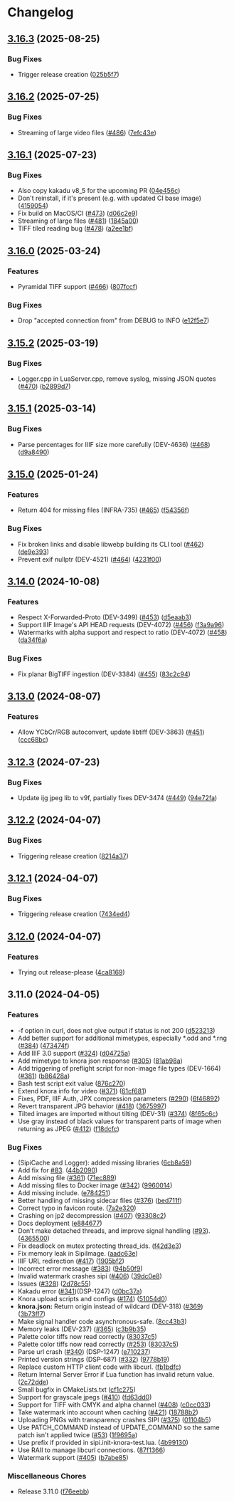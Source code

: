 # Changelog

## [3.16.3](https://github.com/dasch-swiss/sipi/compare/v3.16.2...v3.16.3) (2025-08-25)


### Bug Fixes

* Trigger release creation ([025b5f7](https://github.com/dasch-swiss/sipi/commit/025b5f71aa1a3fe3f874ff88387bfe67604a910a))

## [3.16.2](https://github.com/dasch-swiss/sipi/compare/v3.16.1...v3.16.2) (2025-07-25)


### Bug Fixes

* Streaming of large video files ([#486](https://github.com/dasch-swiss/sipi/issues/486)) ([7efc43e](https://github.com/dasch-swiss/sipi/commit/7efc43e547d2aee3b82a35708124b46665dbcbb7))

## [3.16.1](https://github.com/dasch-swiss/sipi/compare/v3.16.0...v3.16.1) (2025-07-23)


### Bug Fixes

* Also copy kakadu v8_5 for the upcoming PR ([04e456c](https://github.com/dasch-swiss/sipi/commit/04e456ce5a1174682eb61362f46b484e8fb0ffdf))
* Don't reinstall, if it's present (e.g. with updated CI base image) ([4159054](https://github.com/dasch-swiss/sipi/commit/41590548e6f7413467e7886cbd8810c54a0495af))
* Fix build on MacOS/CI ([#473](https://github.com/dasch-swiss/sipi/issues/473)) ([d06c2e9](https://github.com/dasch-swiss/sipi/commit/d06c2e994d95b766ce0fa9ce7c0eae3e7f5bbf54))
* Streaming of large files ([#481](https://github.com/dasch-swiss/sipi/issues/481)) ([1845a00](https://github.com/dasch-swiss/sipi/commit/1845a0047fc30bbcf095c8230226e3cb90fae6ce))
* TIFF tiled reading bug ([#478](https://github.com/dasch-swiss/sipi/issues/478)) ([a2ee1bf](https://github.com/dasch-swiss/sipi/commit/a2ee1bf4173d0c00e7705763bbd6e7f04050d344))

## [3.16.0](https://github.com/dasch-swiss/sipi/compare/v3.15.2...v3.16.0) (2025-03-24)


### Features

* Pyramidal TIFF support ([#466](https://github.com/dasch-swiss/sipi/issues/466)) ([807fccf](https://github.com/dasch-swiss/sipi/commit/807fccf0f62434679889ffd7a61b266eca81939a))


### Bug Fixes

* Drop "accepted connection from" from DEBUG to INFO ([e12f5e7](https://github.com/dasch-swiss/sipi/commit/e12f5e7a3f8cb8d9665f2878b37fa7eadd6947d0))

## [3.15.2](https://github.com/dasch-swiss/sipi/compare/v3.15.1...v3.15.2) (2025-03-19)


### Bug Fixes

* Logger.cpp in LuaServer.cpp, remove syslog, missing JSON quotes ([#470](https://github.com/dasch-swiss/sipi/issues/470)) ([b2899d7](https://github.com/dasch-swiss/sipi/commit/b2899d747b25b8476e1d35024c97f5d32b7c026f))

## [3.15.1](https://github.com/dasch-swiss/sipi/compare/v3.15.0...v3.15.1) (2025-03-14)


### Bug Fixes

* Parse percentages for IIIF size more carefully (DEV-4636) ([#468](https://github.com/dasch-swiss/sipi/issues/468)) ([d9a8490](https://github.com/dasch-swiss/sipi/commit/d9a849073a1fe3201077f44b814d5a2fd75cac3f))

## [3.15.0](https://github.com/dasch-swiss/sipi/compare/v3.14.0...v3.15.0) (2025-01-24)


### Features

* Return 404 for missing files (INFRA-735) ([#465](https://github.com/dasch-swiss/sipi/issues/465)) ([f54356f](https://github.com/dasch-swiss/sipi/commit/f54356f443f8bbb5dcb061384bd1aebbac4e85da))


### Bug Fixes

* Fix broken links and disable libwebp building its CLI tool ([#462](https://github.com/dasch-swiss/sipi/issues/462)) ([de9e393](https://github.com/dasch-swiss/sipi/commit/de9e393fe5e0b335751bd6166fefb5727723c675))
* Prevent exif nullptr (DEV-4521) ([#464](https://github.com/dasch-swiss/sipi/issues/464)) ([4231f00](https://github.com/dasch-swiss/sipi/commit/4231f00e839a7209f27be4548cd2ab16d387b25b))

## [3.14.0](https://github.com/dasch-swiss/sipi/compare/v3.13.0...v3.14.0) (2024-10-08)


### Features

* Respect X-Forwarded-Proto (DEV-3499) ([#453](https://github.com/dasch-swiss/sipi/issues/453)) ([d5eaab3](https://github.com/dasch-swiss/sipi/commit/d5eaab3bb36114759861c98a419ecca6955d41ce))
* Support IIIF Image's API HEAD requests (DEV-4072) ([#456](https://github.com/dasch-swiss/sipi/issues/456)) ([f3a9a96](https://github.com/dasch-swiss/sipi/commit/f3a9a9695a3c931e0d95144a07d1f7ba0bc182ae))
* Watermarks with alpha support and respect to ratio (DEV-4072) ([#458](https://github.com/dasch-swiss/sipi/issues/458)) ([da34f6a](https://github.com/dasch-swiss/sipi/commit/da34f6af0c51ceb3a47607e6f9ce9e2541a7497d))


### Bug Fixes

* Fix planar BigTIFF ingestion (DEV-3384) ([#455](https://github.com/dasch-swiss/sipi/issues/455)) ([83c2c94](https://github.com/dasch-swiss/sipi/commit/83c2c949fc9dc0c97fbd777f77a11adf38eac883))

## [3.13.0](https://github.com/dasch-swiss/sipi/compare/v3.12.3...v3.13.0) (2024-08-07)


### Features

* Allow YCbCr/RGB autoconvert, update libtiff (DEV-3863) ([#451](https://github.com/dasch-swiss/sipi/issues/451)) ([ccc68bc](https://github.com/dasch-swiss/sipi/commit/ccc68bc797e59befac48e29cab15b638a0b1f8aa))

## [3.12.3](https://github.com/dasch-swiss/sipi/compare/v3.12.2...v3.12.3) (2024-07-23)


### Bug Fixes

* Update ijg jpeg lib to v9f, partially fixes DEV-3474 ([#449](https://github.com/dasch-swiss/sipi/issues/449)) ([94e72fa](https://github.com/dasch-swiss/sipi/commit/94e72fa1cd3af41705e5f505e50bdaa28cee8b6b))

## [3.12.2](https://github.com/dasch-swiss/sipi/compare/v3.12.1...v3.12.2) (2024-04-07)


### Bug Fixes

* Triggering release creation ([8214a37](https://github.com/dasch-swiss/sipi/commit/8214a37fae0290eea6b29ff24760d288b0cb0baa))

## [3.12.1](https://github.com/dasch-swiss/sipi/compare/v3.12.0...v3.12.1) (2024-04-07)


### Bug Fixes

* Triggering release creation ([7434ed4](https://github.com/dasch-swiss/sipi/commit/7434ed42edb3869d542c96add443ae9af1d16b6d))

## [3.12.0](https://github.com/dasch-swiss/sipi/compare/v3.11.0...v3.12.0) (2024-04-07)


### Features

* Trying out release-please ([4ca8169](https://github.com/dasch-swiss/sipi/commit/4ca8169d87eee061350fed530e1318a2e21ed7f9))

## 3.11.0 (2024-04-05)


### Features

* -f option in curl, does not give output if status is not 200 ([d523213](https://github.com/dasch-swiss/sipi/commit/d523213f0eb657526f480dfe15bca6745709e716))
* Add better support for additional mimetypes, especially *.odd and *.rng ([#384](https://github.com/dasch-swiss/sipi/issues/384)) ([473474f](https://github.com/dasch-swiss/sipi/commit/473474f3d5f73f0f7fde99d2f5a9cce24f84d885))
* Add IIIF 3.0 support ([#324](https://github.com/dasch-swiss/sipi/issues/324)) ([d04725a](https://github.com/dasch-swiss/sipi/commit/d04725a55893e1326595a0560f6811c7923166e5))
* Add mimetype to knora json response ([#305](https://github.com/dasch-swiss/sipi/issues/305)) ([81ab98a](https://github.com/dasch-swiss/sipi/commit/81ab98a91ba7abc91fc33f4226034c2d1b9724aa))
* Add triggering of preflight script for non-image file types (DEV-1664) ([#381](https://github.com/dasch-swiss/sipi/issues/381)) ([b86428a](https://github.com/dasch-swiss/sipi/commit/b86428a952e7db85604da6a65e278a45d0bdddf4))
* Bash test script exit value ([876c270](https://github.com/dasch-swiss/sipi/commit/876c270c7485b0762fc0094d62664df1f7d289b5))
* Extend knora info for video ([#371](https://github.com/dasch-swiss/sipi/issues/371)) ([61cf681](https://github.com/dasch-swiss/sipi/commit/61cf68175e612b878f4cad92cfddec7df1acbc8a))
* Fixes, PDF, IIIF Auth, JPX compression parameters ([#290](https://github.com/dasch-swiss/sipi/issues/290)) ([6f46892](https://github.com/dasch-swiss/sipi/commit/6f46892fc36290cb1bd823b7b1b1659d4301fc79))
* Revert transparent JPG behavior ([#418](https://github.com/dasch-swiss/sipi/issues/418)) ([3675997](https://github.com/dasch-swiss/sipi/commit/3675997f9dc2249f48b9d7c54cef9ea162f697a6))
* Tilted images are imported without tilting (DEV-31) ([#374](https://github.com/dasch-swiss/sipi/issues/374)) ([8f65c6c](https://github.com/dasch-swiss/sipi/commit/8f65c6c451ddee5827bc209ae9399e12110294d7))
* Use gray instead of black values for transparent parts of image when returning as JPEG ([#412](https://github.com/dasch-swiss/sipi/issues/412)) ([f18dcfc](https://github.com/dasch-swiss/sipi/commit/f18dcfc28af5ce1f94a3762cc81cddda209a1461))


### Bug Fixes

* (SipiCache and Logger): added missing libraries ([6cb8a59](https://github.com/dasch-swiss/sipi/commit/6cb8a5955aa64715edf958b72dc02e24aebc660c))
* Add fix for [#83](https://github.com/dasch-swiss/sipi/issues/83). ([44b2090](https://github.com/dasch-swiss/sipi/commit/44b2090b8b60d3629adc91a1d041b85f612b8507))
* Add missing file ([#361](https://github.com/dasch-swiss/sipi/issues/361)) ([71ec889](https://github.com/dasch-swiss/sipi/commit/71ec88983c2eb97623f35e430646a6a48beb5388))
* Add missing files to Docker image ([#342](https://github.com/dasch-swiss/sipi/issues/342)) ([9960014](https://github.com/dasch-swiss/sipi/commit/996001478294909cd03241e34f293238e3beeaa6))
* Add missing include. ([e784251](https://github.com/dasch-swiss/sipi/commit/e784251452fffd9053c9034193a63534811c7c35))
* Better handling of missing sidecar files ([#376](https://github.com/dasch-swiss/sipi/issues/376)) ([bed711f](https://github.com/dasch-swiss/sipi/commit/bed711fc9aa41fea095f139c301f9dfd8f5185fc))
* Correct typo in favicon route. ([7a2e320](https://github.com/dasch-swiss/sipi/commit/7a2e3200de16da832f24d969536b19ed9a42d5c9))
* Crashing on jp2 decompression ([#407](https://github.com/dasch-swiss/sipi/issues/407)) ([93308c2](https://github.com/dasch-swiss/sipi/commit/93308c2bdd2d68cdea02808eda788833d2aaf83d))
* Docs deployment ([e884677](https://github.com/dasch-swiss/sipi/commit/e884677db6cec16b34e2b923b042d2031421b35a))
* Don’t make detached threads, and improve signal handling ([#93](https://github.com/dasch-swiss/sipi/issues/93)). ([4365500](https://github.com/dasch-swiss/sipi/commit/4365500644cc1cceb816d04d9711007e60364beb))
* Fix deadlock on mutex protecting thread_ids. ([f42d3e3](https://github.com/dasch-swiss/sipi/commit/f42d3e3620df18ecd5a65830f0a295736d188d89))
* Fix memory leak in SipiImage. ([aadc63e](https://github.com/dasch-swiss/sipi/commit/aadc63eaa9b89898b1ae85a421087792bcce610a))
* IIIF URL redirection ([#417](https://github.com/dasch-swiss/sipi/issues/417)) ([1905bf2](https://github.com/dasch-swiss/sipi/commit/1905bf2fe740960cc87dae23f71c8268ccde8fd9))
* Incorrect error message ([#383](https://github.com/dasch-swiss/sipi/issues/383)) ([94b50f9](https://github.com/dasch-swiss/sipi/commit/94b50f9985ab6582cfc234e229f37f1344d49c67))
* Invalid watermark crashes sipi ([#406](https://github.com/dasch-swiss/sipi/issues/406)) ([39dc0e8](https://github.com/dasch-swiss/sipi/commit/39dc0e87b5fcdebee162cf251736e3ee9a5229af))
* Issues ([#328](https://github.com/dasch-swiss/sipi/issues/328)) ([2d78c55](https://github.com/dasch-swiss/sipi/commit/2d78c553cfb7465ebdca0abf195f6cebdf1870a9))
* Kakadu error ([#341](https://github.com/dasch-swiss/sipi/issues/341))(DSP-1247) ([d0bc37a](https://github.com/dasch-swiss/sipi/commit/d0bc37a047a8ee75160d490ac9f6903470547c2e))
* Knora upload scripts and configs ([#174](https://github.com/dasch-swiss/sipi/issues/174)) ([51054d0](https://github.com/dasch-swiss/sipi/commit/51054d02f278320d5694b3063070b5dc1370e3c1))
* **knora.json:** Return origin instead of wildcard (DEV-318) ([#369](https://github.com/dasch-swiss/sipi/issues/369)) ([3b73ff7](https://github.com/dasch-swiss/sipi/commit/3b73ff726e987a675a6927c63b6b23e3c75584ea))
* Make signal handler code asynchronous-safe. ([8cc43b3](https://github.com/dasch-swiss/sipi/commit/8cc43b39b5b6177119834c655c8db3d6b5fffe66))
* Memory leaks (DEV-237) ([#365](https://github.com/dasch-swiss/sipi/issues/365)) ([c3b9b35](https://github.com/dasch-swiss/sipi/commit/c3b9b3519bfb2b3d10f50c72c2e81a8d2b506f35))
* Palette color tiffs now read correctly ([83037c5](https://github.com/dasch-swiss/sipi/commit/83037c581acfbcfd3552c7fb9f7d3be20986c427))
* Palette color tiffs now read correctly ([#253](https://github.com/dasch-swiss/sipi/issues/253)) ([83037c5](https://github.com/dasch-swiss/sipi/commit/83037c581acfbcfd3552c7fb9f7d3be20986c427))
* Parse url crash ([#340](https://github.com/dasch-swiss/sipi/issues/340)) (DSP-1247) ([e710237](https://github.com/dasch-swiss/sipi/commit/e7102379998ab38c0b6162fa4c4a3599eb328cb2))
* Printed version strings (DSP-687) ([#332](https://github.com/dasch-swiss/sipi/issues/332)) ([9778b19](https://github.com/dasch-swiss/sipi/commit/9778b19aa27536dd4b11574d6d62fb1824d021cf))
* Replace custom HTTP client code with libcurl. ([fb1bdfc](https://github.com/dasch-swiss/sipi/commit/fb1bdfced897b7e1e5268b8c2f9fe2859b83ae14))
* Return Internal Server Error if Lua function has invalid return value. ([2c72dde](https://github.com/dasch-swiss/sipi/commit/2c72dde59a847b43465f347d3d93aab4c238b5c2))
* Small bugfix in CMakeLists.txt ([cf1c275](https://github.com/dasch-swiss/sipi/commit/cf1c2758c385538f6a6f331780b6c0045a7aa24d))
* Support for grayscale jpegs ([#410](https://github.com/dasch-swiss/sipi/issues/410)) ([fd63dd0](https://github.com/dasch-swiss/sipi/commit/fd63dd089db12c7344d2665dff63b6d2586ae1de))
* Support for TIFF with CMYK and alpha channel ([#408](https://github.com/dasch-swiss/sipi/issues/408)) ([c0cc033](https://github.com/dasch-swiss/sipi/commit/c0cc033cab0cb8d86a267f532eff9e13eff6fee8))
* Take watermark into account when caching ([#421](https://github.com/dasch-swiss/sipi/issues/421)) ([18788b2](https://github.com/dasch-swiss/sipi/commit/18788b20e19d0fe7af97f6e791822f5d503d2650))
* Uploading PNGs with transparency crashes SIPI ([#375](https://github.com/dasch-swiss/sipi/issues/375)) ([01104b5](https://github.com/dasch-swiss/sipi/commit/01104b520ea5e360154bec5b2f4b8080a264e3e4))
* Use PATCH_COMMAND instead of UPDATE_COMMAND so the same patch isn't applied twice ([#53](https://github.com/dasch-swiss/sipi/issues/53)) ([1f9695a](https://github.com/dasch-swiss/sipi/commit/1f9695a8a0ee7b21090699e8ea3750694fa09d50))
* Use prefix if provided in sipi.init-knora-test.lua. ([4b99130](https://github.com/dasch-swiss/sipi/commit/4b99130f3d585e1928a12e85d6fe699c653608aa))
* Use RAII to manage libcurl connections. ([87f1366](https://github.com/dasch-swiss/sipi/commit/87f13664098fb18a22ce05c1d10416efe5848930))
* Watermark support ([#405](https://github.com/dasch-swiss/sipi/issues/405)) ([b7abe85](https://github.com/dasch-swiss/sipi/commit/b7abe857cc7acc6a9820ed327c5e913389d72a44))


### Miscellaneous Chores

* Release 3.11.0 ([f76eebb](https://github.com/dasch-swiss/sipi/commit/f76eebb7a91bd4722f3be5419c9f897336247abb))
